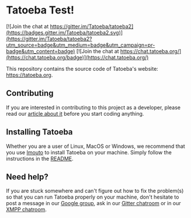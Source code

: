Tatoeba Test!
=======

[![Join the chat at https://gitter.im/Tatoeba/tatoeba2](https://badges.gitter.im/Tatoeba/tatoeba2.svg)](https://gitter.im/Tatoeba/tatoeba2?utm_source=badge&utm_medium=badge&utm_campaign=pr-badge&utm_content=badge)
[![Join the chat at https://chat.tatoeba.org/](https://chat.tatoeba.org/badge)](https://chat.tatoeba.org/)

This repository contains the source code of Tatoeba's website: 
https://tatoeba.org. 

Contributing
------------

If you are interested in contributing to this project as a developer, please 
read our [article about it][1] before you start coding anything.


Installing Tatoeba
------------------

Whether you are a user of Linux, MacOS or Windows, we recommend that you use [Imouto][2]
to install Tatoeba on your machine. Simply follow the instructions in the [README][3].

Need help?
----------

If you are stuck somewhere and can't figure out how to fix the problem(s) so 
that you can run Tatoeba properly on your machine, don't hesitate to post a 
message in our [Google group][5], ask in our [Gitter chatroom][6] or in our
[XMPP chatroom][7].

[1]: https://github.com/Tatoeba/tatoeba2/wiki/Contributing-as-a-developer
[2]: https://github.com/Tatoeba/imouto
[3]: https://github.com/Tatoeba/imouto/blob/master/README.md#imouto-for-development
[5]: https://groups.google.com/group/tatoebaproject
[6]: https://gitter.im/Tatoeba/tatoeba2
[7]: https://chat.tatoeba.org/
